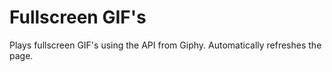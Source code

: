 # Fullscreen GIF's 
Plays fullscreen GIF's using the API from Giphy. Automatically refreshes the page.
